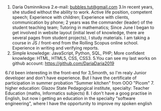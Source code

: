 1. Daria Osminnikova
2.e-mail: bubbles.tut@gmail.com
3.In recent years, she studied without the ability to work.
Active life position, competent speech;
Experience with children;
Experience with clients, communication by phone;
2 years was the commander (leader) of the student teaching team;
Tutoring in mathematics;
Since June I began to get involved in website layout (initial level of knowledge, there are several pages from student projects), I study materials. I am taking a course in JS / front-end from the Rolling Scopus online school.
Experience in writing and verifying reports.
4. Simple knowledge: JavaScript, Python, SQL, PHP; More confident knowledge: HTML, HTML5, CSS, CSS3. 
5.You can see my last works on github account: https://github.com/DariaDaria2019

6.I'd been interesting in the front-end for 3,5month, so I'm realy Junior developer and don't have experience. But I have the
certificate of participation in summer probation "Summer kitchen" from OOO "Picom"
7. higher education: Glazov State Pedagogical institute, specialty: Teacher Education (maths, Informatics subjects) 
8.  I don't have a goog practise in English, but now i getting an education in the specialty "software engineering", where I have the opportunity to improve my spoken english
